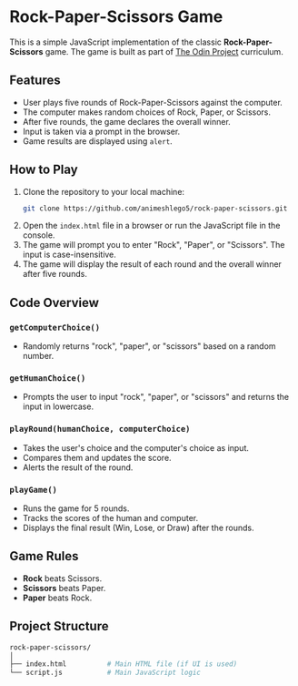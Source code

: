 # Rock-Paper-Scissors Game

This is a simple JavaScript implementation of the classic **Rock-Paper-Scissors** game. The game is built as part of [The Odin Project](https://www.theodinproject.com/) curriculum.

## Features

- User plays five rounds of Rock-Paper-Scissors against the computer.
- The computer makes random choices of Rock, Paper, or Scissors.
- After five rounds, the game declares the overall winner.
- Input is taken via a prompt in the browser.
- Game results are displayed using `alert`.

## How to Play

1. Clone the repository to your local machine:
    ```bash
    git clone https://github.com/animeshlego5/rock-paper-scissors.git
    ```
2. Open the `index.html` file in a browser or run the JavaScript file in the console.
3. The game will prompt you to enter "Rock", "Paper", or "Scissors". The input is case-insensitive.
4. The game will display the result of each round and the overall winner after five rounds.

## Code Overview

### `getComputerChoice()`

- Randomly returns "rock", "paper", or "scissors" based on a random number.

### `getHumanChoice()`

- Prompts the user to input "rock", "paper", or "scissors" and returns the input in lowercase.

### `playRound(humanChoice, computerChoice)`

- Takes the user's choice and the computer's choice as input.
- Compares them and updates the score.
- Alerts the result of the round.

### `playGame()`

- Runs the game for 5 rounds.
- Tracks the scores of the human and computer.
- Displays the final result (Win, Lose, or Draw) after the rounds.

## Game Rules

- **Rock** beats Scissors.
- **Scissors** beats Paper.
- **Paper** beats Rock.

## Project Structure

```bash
rock-paper-scissors/
│
├── index.html          # Main HTML file (if UI is used)
└── script.js           # Main JavaScript logic
